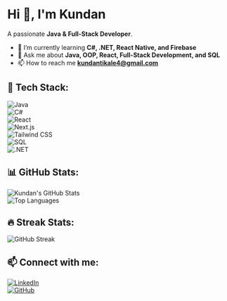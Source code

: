 # Hi 👋, I'm Kundan  
A passionate **Java & Full-Stack Developer**.  

- 🌱 I’m currently learning **C#, .NET, React Native, and Firebase**  
- 💬 Ask me about **Java, OOP, React, Full-Stack Development, and SQL**  
- 📫 How to reach me **kundantikale4@gmail.com**  

## 🚀 Tech Stack:  
![Java](https://img.shields.io/badge/Java-%23ED8B00.svg?style=flat-square&logo=openjdk&logoColor=white)  
![C#](https://img.shields.io/badge/C%23-%23239120.svg?style=flat-square&logo=c-sharp&logoColor=white)  
![React](https://img.shields.io/badge/React-%2361DAFB.svg?style=flat-square&logo=react&logoColor=black)  
![Next.js](https://img.shields.io/badge/Next.js-%23000000.svg?style=flat-square&logo=nextdotjs&logoColor=white)  
![Tailwind CSS](https://img.shields.io/badge/TailwindCSS-%2338B2AC.svg?style=flat-square&logo=tailwind-css&logoColor=white)  
![SQL](https://img.shields.io/badge/SQL-%2300758F.svg?style=flat-square&logo=sqlite&logoColor=white)  
![.NET](https://img.shields.io/badge/.NET-%23512BD4.svg?style=flat-square&logo=dotnet&logoColor=white)  

## 📊 GitHub Stats:  
![Kundan's GitHub Stats](https://github-readme-stats.vercel.app/api?username=kundan0109&show_icons=true&theme=dark)  
![Top Languages](https://github-readme-stats.vercel.app/api/top-langs/?username=kundan0109&layout=compact&theme=dark)  

## 🔥 Streak Stats:  
![GitHub Streak](https://github-readme-streak-stats.herokuapp.com/?user=kundan0109&theme=dark)

## 📫 Connect with me:  
[![LinkedIn](https://img.shields.io/badge/LinkedIn-%230077B5.svg?style=flat&logo=linkedin&logoColor=white)](https://www.linkedin.com/in/kundan-tikale-422121226/)  
[![GitHub](https://img.shields.io/badge/GitHub-%2312100E.svg?style=flat&logo=github&logoColor=white)](https://github.com/kundan0109)  
